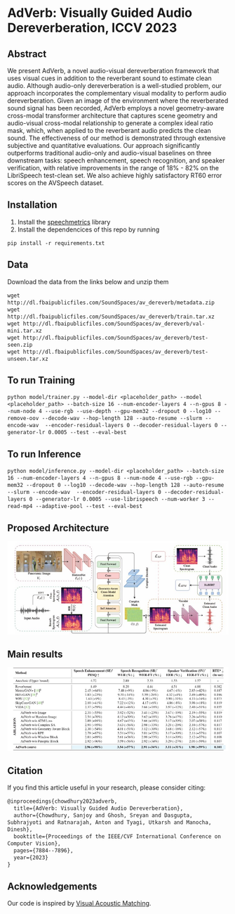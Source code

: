 # AdVerb: Visually Guided Audio Dereverberation, ICCV 2023 #

## Abstract
We present AdVerb, a novel audio-visual dereverberation framework that uses visual cues in addition to the reverberant sound to estimate clean audio. Although audio-only dereverberation is a well-studied problem, our approach incorporates the complementary visual modality to perform audio dereverberation. Given an image of the environment where the reverberated sound signal has been recorded, AdVerb employs a novel geometry-aware cross-modal transformer architecture that captures scene geometry and audio-visual cross-modal relationship to generate a complex ideal ratio mask, which, when applied to the reverberant audio predicts the clean sound. The effectiveness of our method is demonstrated through extensive subjective and quantitative evaluations. Our approach significantly outperforms traditional audio-only and audio-visual baselines on three downstream tasks: speech enhancement, speech recognition, and speaker verification, with relative improvements in the range of 18% - 82% on the LibriSpeech test-clean set. We also achieve highly satisfactory RT60 error scores on the AVSpeech dataset.

## Installation
1. Install the <a href="https://github.com/aliutkus/speechmetrics">speechmetrics</a> library
2. Install the dependencices of this repo by running

```
pip install -r requirements.txt
```

## Data

Download the data from the links below and unzip them 
```
wget http://dl.fbaipublicfiles.com/SoundSpaces/av_dereverb/metadata.zip
wget http://dl.fbaipublicfiles.com/SoundSpaces/av_dereverb/train.tar.xz
wget http://dl.fbaipublicfiles.com/SoundSpaces/av_dereverb/val-mini.tar.xz
wget http://dl.fbaipublicfiles.com/SoundSpaces/av_dereverb/test-seen.zip
wget http://dl.fbaipublicfiles.com/SoundSpaces/av_dereverb/test-unseen.tar.xz
```

## To run Training
```
python model/trainer.py --model-dir <placeholder_path> --model <placeholder_path> --batch-size 16 --num-encoder-layers 4 --n-gpus 8 --num-node 4 --use-rgb --use-depth --gpu-mem32 --dropout 0 --log10 --remove-oov --decode-wav --hop-length 128 --auto-resume --slurm --encode-wav  --encoder-residual-layers 0 --decoder-residual-layers 0 --generator-lr 0.0005 --test --eval-best
```

## To run Inference
```
python model/inference.py --model-dir <placeholder_path> --batch-size 16 --num-encoder-layers 4 --n-gpus 8 --num-node 4 --use-rgb --gpu-mem32 --dropout 0 --log10 --decode-wav --hop-length 128 --auto-resume --slurm --encode-wav  --encoder-residual-layers 0 --decoder-residual-layers 0 --generator-lr 0.0005 --use-librispeech --num-worker 3 --read-mp4 --adaptive-pool --test --eval-best
```

## Proposed Architecture
![alt text](https://github.com/Sreyan88/AdVerb-dereverb/blob/25220165a631528687280d0898cf9d5344669153/figure/adverb-architecture.jpg)

## Main results 
![alt text](https://github.com/Sreyan88/AdVerb-dereverb/blob/d275f7d31d541c1d44ce04933191dc18d314d29a/figure/adverb-main-table.jpg)


## Citation
If you find this article useful in your research, please consider citing:

```
@inproceedings{chowdhury2023adverb,
  title={AdVerb: Visually Guided Audio Dereverberation},
  author={Chowdhury, Sanjoy and Ghosh, Sreyan and Dasgupta, Subhrajyoti and Ratnarajah, Anton and Tyagi, Utkarsh and Manocha, Dinesh},
  booktitle={Proceedings of the IEEE/CVF International Conference on Computer Vision},
  pages={7884--7896},
  year={2023}
}
```


<!--- The ```model``` folder contains the code for our model. You can import it from ```model/models/adverb.py```. The training code will be released soon. --->

## Acknowledgements

Our code is inspired by [Visual Acoustic Matching](https://github.com/facebookresearch/visual-acoustic-matching).
